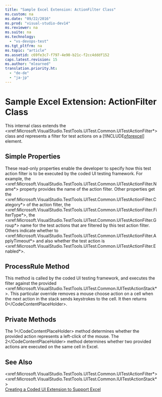 ```yaml
---
title: "Sample Excel Extension: ActionFilter Class"
ms.custom: na
ms.date: "09/22/2016"
ms.prod: "visual-studio-dev14"
ms.reviewer: na
ms.suite: na
ms.technology: 
  - "vs-devops-test"
ms.tgt_pltfrm: na
ms.topic: "article"
ms.assetid: c69fe3c7-f797-4e90-b21c-f2cc4dddf152
caps.latest.revision: 15
ms.author: "mlearned"
translation.priority.ht: 
  - "de-de"
  - "ja-jp"
---
```

# Sample Excel Extension: ActionFilter Class
This internal class extends the \<xref:Microsoft.VisualStudio.TestTools.UITest.Common.UITestActionFilter*> class and represents a filter for test actions on a [!INCLUDE[ofprexcel](../vs140/includes/ofprexcel_md.md)] element.  
  
## Simple Properties  
 These read-only properties enable the developer to specify how this test action filter is to be executed by the coded UI testing framework. For example, the \<xref:Microsoft.VisualStudio.TestTools.UITest.Common.UITestActionFilter.Name*> property provides the name of the action filter. Other properties get the \<xref:Microsoft.VisualStudio.TestTools.UITest.Common.UITestActionFilter.Category*> of the action filter, the \<xref:Microsoft.VisualStudio.TestTools.UITest.Common.UITestActionFilter.FilterType*>, the \<xref:Microsoft.VisualStudio.TestTools.UITest.Common.UITestActionFilter.Group*> name for the test actions that are filtered by this test action filter. Others indicate whether to \<xref:Microsoft.VisualStudio.TestTools.UITest.Common.UITestActionFilter.ApplyTimeout*> and also whether the test action is \<xref:Microsoft.VisualStudio.TestTools.UITest.Common.UITestActionFilter.Enabled*>.  
  
## ProcessRule Method  
 This method is called by the coded UI testing framework, and executes the filter against the provided \<xref:Microsoft.VisualStudio.TestTools.UITest.Common.IUITestActionStack*>. This particular override removes a mouse choose action on a cell when the next action in the stack sends keystrokes to the cell. It then returns <CodeContentPlaceHolder>0\</CodeContentPlaceHolder>.  
  
## Private Methods  
 The <CodeContentPlaceHolder>1\</CodeContentPlaceHolder> method determines whether the provided action represents a left-click of the mouse. The <CodeContentPlaceHolder>2\</CodeContentPlaceHolder> method determines whether two provided actions are executed on the same cell in Excel.  
  
## See Also  
 \<xref:Microsoft.VisualStudio.TestTools.UITest.Common.UITestActionFilter*>   
 \<xref:Microsoft.VisualStudio.TestTools.UITest.Common.IUITestActionStack*>   
 [Creating a Coded UI Extension to Support Excel](../vs140/extending-coded-ui-tests-and-action-recordings-to-support-microsoft-excel.md)